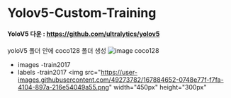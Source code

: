 # Yolov5-Custom-Training

#### YoloV5 다운 : <https://github.com/ultralytics/yolov5>

yoloV5 폴더 안에 coco128 폴더 생성
![image](https://user-images.githubusercontent.com/49273782/167884606-af339cb8-066e-4da4-9cd0-03cc4100adcf.png)
coco128 
 - images
  -train2017
 - labels
   -train2017
<img src="https://user-images.githubusercontent.com/49273782/167884652-0748e77f-f7fa-4104-897a-216e54049a55.png" width="450px" height="300px"</img><br/>


